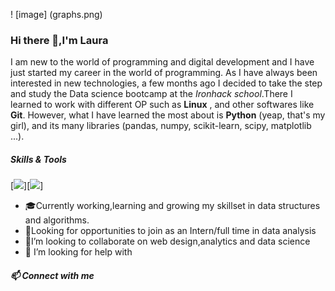 ! [image] (graphs.png)

### Hi there 👋,I'm Laura

I am new to the world of programming and digital development and I have just started my career in the world of programming.
As I have always been interested in new technologies, a few months ago I decided to take the step and study the Data science bootcamp at the *Ironhack school*.There I learned to work with different OP such as **Linux** , and other softwares like **Git**. However, what I have learned the most about is **Python** (yeap, that's my girl), and its many libraries (pandas, numpy, scikit-learn, scipy, matplotlib ...).
##### Skills & Tools
[<img src="https://geekflare.com/wp-content/uploads/2019/11/jupyter-1200x385.jpg"/>][<img src="https://lh3.googleusercontent.com/proxy/vcRiMfKEnt4dR7dbOkPsj3Mwr2_Y6xuvzRqQy2Z9LamKoqCfG2KkxPeDkUW5jRaoMNPBIIe6sTFNLQdFTEVUTo5sM3qy-jgj_1GeZX8Z2Z10OtW_0Fiw6gu81NC67QL14rA"/>]

- :mortar_board:Currently working,learning and growing my skillset in data structures and algorithms.
- :raising_hand:Looking for opportunities to join as an Intern/full time in data analysis
- :raised_hands:I’m looking to collaborate on web design,analytics and data science
- 🤔 I’m looking for help with 


##### :mailbox: Connect with me
<!--
**LBM100/LBM100** is a ✨ _special_ ✨ repository because its `README.md` (this file) appears on your GitHub profile.

Here are some ideas to get you started:

- 🔭 I’m currently working on ...
- 🌱 I’m currently learning ...
- 👯 I’m looking to collaborate on ...
- 🤔 I’m looking for help with ...
- 💬 Ask me about ...
- 📫 How to reach me: ...
- 😄 Pronouns: ...
- ⚡ Fun fact: ...
-->
